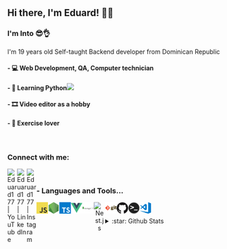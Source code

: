 ## Hi there, I'm Eduard! 🐱‍👤

### I'm Into 😎👌

I'm 19 years old Self-taught Backend developer from Dominican Republic 

#### - 💻 Web Development, QA, Computer technician

#### - 🥀 Learning Python<code><img height="20" src="https://upload.wikimedia.org/wikipedia/commons/c/c3/Python-logo-notext.svg"></code>

#### - 🎞 Video editor as a hobby

#### - 💪 Exercise lover

<br />


### Connect with me:
[<img align="left" alt="Eduard177 | YouTube" width="22px" src="https://cdn.jsdelivr.net/npm/simple-icons@v3/icons/youtube.svg" />][youtube]
[<img align="left" alt="Eduard177 | LinkedIn" width="22px" src="https://cdn.jsdelivr.net/npm/simple-icons@v3/icons/linkedin.svg" />][linkedin]
[<img align="left" alt="Eduard177 | Instagram" width="22px" src="https://cdn.jsdelivr.net/npm/simple-icons@v3/icons/instagram.svg" />][instagram]
<br />

### - Languages and Tools...

<p align="center">
<img align="left" alt="JavaScript" width="26px" src="https://raw.githubusercontent.com/github/explore/80688e429a7d4ef2fca1e82350fe8e3517d3494d/topics/javascript/javascript.png" />
<img align="left" alt="Node.js" width="26px" src="https://raw.githubusercontent.com/github/explore/80688e429a7d4ef2fca1e82350fe8e3517d3494d/topics/nodejs/nodejs.png" />
<img align="left" alt="Typescript" width="26px" src="https://raw.githubusercontent.com/github/explore/80688e429a7d4ef2fca1e82350fe8e3517d3494d/topics/typescript/typescript.png" />
<img align="left" alt="Vue" width="26px" src="https://raw.githubusercontent.com/github/explore/80688e429a7d4ef2fca1e82350fe8e3517d3494d/topics/vue/vue.png" />
<img align="left" alt="MongoDB" width="26px" src="https://raw.githubusercontent.com/github/explore/80688e429a7d4ef2fca1e82350fe8e3517d3494d/topics/mongodb/mongodb.png" />
<img align="left" alt="Nest.js" width="26px" src="https://cdn.icon-icons.com/icons2/2107/PNG/512/file_type_nestjs_icon_130355.png" />
<img align="left" alt="Git" width="26px" src="https://raw.githubusercontent.com/github/explore/80688e429a7d4ef2fca1e82350fe8e3517d3494d/topics/git/git.png" />
<img align="left" alt="GitHub" width="26px" src="https://raw.githubusercontent.com/github/explore/78df643247d429f6cc873026c0622819ad797942/topics/github/github.png" />
<img align="left" alt="Terminal" width="26px" src="https://raw.githubusercontent.com/github/explore/80688e429a7d4ef2fca1e82350fe8e3517d3494d/topics/terminal/terminal.png" />
<img align="left" alt="Visual Studio Code" width="26px" src="https://raw.githubusercontent.com/github/explore/80688e429a7d4ef2fca1e82350fe8e3517d3494d/topics/visual-studio-code/visual-studio-code.png" />
</p>

<br />
<br />

<details>
  <summary>:star: Github Stats</summary>

  <img align="left" alt="codeSTACKr's Github Stats" src="https://github-readme-stats.vercel.app/api?username=Eduard177&show_icons=true&theme=radical" />

</details>


[youtube]: https://www.youtube.com/channel/UC1SDlpL7Z4VSyLh9LuLczXw?view_as=subscriber
[instagram]: https://instagram.com/eduardpichardoo
[linkedin]: https://www.linkedin.com/in/eduard-pichardo-rochet-6a86131b5/
